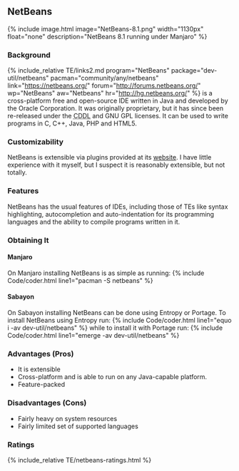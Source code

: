 ## NetBeans
{% include image.html image="NetBeans-8.1.png" width="1130px" float="none" description="NetBeans 8.1 running under Manjaro" %}

### Background
{% include_relative TE/links2.md program="NetBeans" package="dev-util/netbeans" pacman="community/any/netbeans" link="https://netbeans.org/" forum="http://forums.netbeans.org/" wp="NetBeans" aw="Netbeans" hr="http://hg.netbeans.org/" %} is a cross-platform free and open-source IDE written in Java and developed by the Oracle Corporation. It was originally proprietary, but it has since been re-released under the <abbr title="Common Development and Distribution License">CDDL</abbr> and GNU GPL licenses. It can be used to write programs in C, C++, Java, PHP and HTML5.

### Customizability
NetBeans is extensible via plugins provided at its [website](http://plugins.netbeans.org/PluginPortal/). I have little experience with it myself, but I suspect it is reasonably extensible, but not totally.

### Features
NetBeans has the usual features of IDEs, including those of TEs like syntax highlighting, autocompletion and auto-indentation for its programming languages and the ability to compile programs written in it.

### Obtaining It
#### Manjaro
On Manjaro installing NetBeans is as simple as running: {% include Code/coder.html line1="pacman -S netbeans" %}

#### Sabayon
On Sabayon installing NetBeans can be done using Entropy or Portage. To install NetBeans using Entropy run:
{% include Code/coder.html line1="equo i -av dev-util/netbeans" %}
while to install it with Portage run:
{% include Code/coder.html line1="emerge -av dev-util/netbeans" %}

### Advantages (Pros)
* It is extensible
* Cross-platform and is able to run on any Java-capable platform.
* Feature-packed

### Disadvantages (Cons)
* Fairly heavy on system resources
* Fairly limited set of supported languages

### Ratings
{% include_relative TE/netbeans-ratings.html %}
